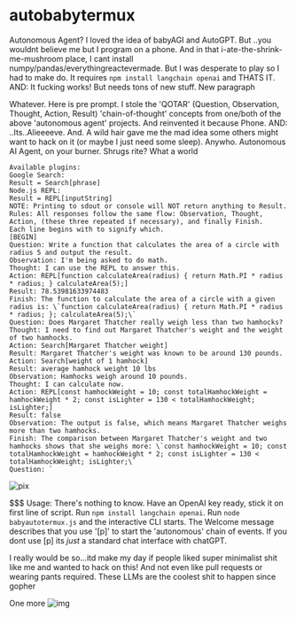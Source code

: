 # autobabytermux
Autonomous Agent? I loved the idea of babyAGI and AutoGPT. But ..you wouldnt believe me but I program on a phone. And in that i-ate-the-shrink-me-mushroom place, I cant install numpy/pandas/everythingreactevermade.  But I was desperate to play so I had to make do.  It requires ```npm install langchain openai``` and THATS IT. AND: It fucking works! But needs tons of new stuff. New paragraph

Whatever. Here is pre prompt. I stole the 'QOTAR' (Question, Observation, Thought, Action, Result) 'chain-of-thought' concepts from one/both of the above 'autonomous agent' projects. And reinvented it because Phone. AND: ..Its..Alieeeeve. And. A wild hair gave me the mad idea some others might want to hack on it (or maybe I just need some sleep). Anywho. Autonomous AI Agent, on your burner. Shrugs rite? What a world

```
Available plugins:
Google Search:
Result = Search[phrase]
Node.js REPL:
Result = REPL[inputString]
NOTE: Printing to sdout or console will NOT return anything to Result.
Rules: All responses follow the same flow: Observation, Thought, Action, (these three repeated if necessary), and finally Finish.
Each line begins with to signify which.
[BEGIN]
Question: Write a function that calculates the area of a circle with radius 5 and output the result.
Observation: I'm being asked to do math.
Thought: I can use the REPL to answer this.
Action: REPL[function calculateArea(radius) { return Math.PI * radius * radius; } calculateArea(5);]
Result: 78.53981633974483
Finish: The function to calculate the area of a circle with a given radius is: \`function calculateArea(radius) { return Math.PI * radius * radius; }; calculateArea(5);\`
Question: Does Margaret Thatcher really weigh less than two hamhocks? 
Thought: I need to find out Margaret Thatcher's weight and the weight of two hamhocks.
Action: Search[Margaret Thatcher weight]
Result: Margaret Thatcher's weight was known to be around 130 pounds.
Action: Search[weight of 1 hamhock]
Result: average hamhock weight 10 lbs
Observation: Hamhocks weigh around 10 pounds.
Thought: I can calculate now.
Action: REPL[const hamhockWeight = 10; const totalHamhockWeight = hamhockWeight * 2; const isLighter = 130 < totalHamhockWeight; isLighter;]
Result: false
Observation: The output is false, which means Margaret Thatcher weighs more than two hamhocks.
Finish: The comparison between Margaret Thatcher's weight and two hamhocks shows that she weighs more: \`const hamhockWeight = 10; const totalHamhockWeight = hamhockWeight * 2; const isLighter = 130 < totalHamhockWeight; isLighter;\`
Question: `
```

![pix](https://i.ibb.co/12SdWkF/Screenshot-2023-05-02-19-24-40.png)


$$$ Usage:
There's nothing to know. Have an OpenAI key ready, stick it on first line of script. Run ```npm install langchain openai```. Run ```node babyautotermux.js``` and the interactive CLI starts. The Welcome message describes that you use '[p]' to start the 'autonomous' chain of events. If you dont use [p] its *just* a standard chat interface with chatGPT.  

I really would be so...itd make my day if people liked super minimalist shit like me and wanted to hack on this! And not even like pull requests or wearing pants required. These LLMs are the coolest shit to happen since gopher

One more
![img](https://i.ibb.co/6JnYq2B/Screenshot-2023-05-02-17-54-40.png)
